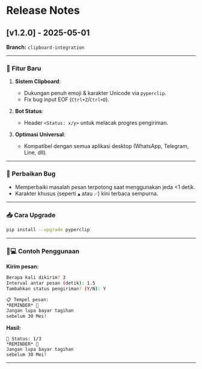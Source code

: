 # Release Notes

## [v1.2.0] - 2025-05-01

**Branch:** `clipboard-integration`

---

### 🚀 Fitur Baru

1. **Sistem Clipboard**:

   - Dukungan penuh emoji & karakter Unicode via `pyperclip`.
   - Fix bug input EOF (`Ctrl+Z`/`Ctrl+D`).

2. **Bot Status**:

   - Header `<Status: x/y>` untuk melacak progres pengiriman.

3. **Optimasi Universal**:
   - Kompatibel dengan semua aplikasi desktop (WhatsApp, Telegram, Line, dll).

---

### 🐛 Perbaikan Bug

- Memperbaiki masalah pesan terpotong saat menggunakan jeda <1 detik.
- Karakter khusus (seperti `▲` atau `✅`) kini terbaca sempurna.

---

### 📥 Cara Upgrade

```bash
pip install --upgrade pyperclip
```

---

### 🧑💻 Contoh Penggunaan

**Kirim pesan:**

```bash
Berapa kali dikirim? 3
Interval antar pesan (detik): 1.5
Tambahkan status pengiriman? (Y/N): Y

📋 Tempel pesan:
*REMINDER* 🔔
Jangan lupa bayar tagihan
sebelum 30 Mei!
```

**Hasil:**

```
🚩 Status: 1/3
*REMINDER* 🔔
Jangan lupa bayar tagihan
sebelum 30 Mei!
```

---
